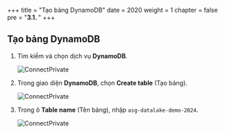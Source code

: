 +++
title = "Tạo bảng DynamoDB"
date = 2020
weight = 1
chapter = false
pre = "<b>3.1. </b>"
+++

## Tạo bảng DynamoDB

1. Tìm kiếm và chọn dịch vụ **DynamoDB**.


   ![ConnectPrivate](../../../images/1/3.1.png)

2. Trong giao diện **DynamoDB**, chọn **Create table** (Tạo bảng).


   ![ConnectPrivate](../../../images/1/3.2.png)

3. Trong ô **Table name** (Tên bảng), nhập `asg-datalake-demo-2024`.

 
   ![ConnectPrivate](../../../images/1/3.3.png)
